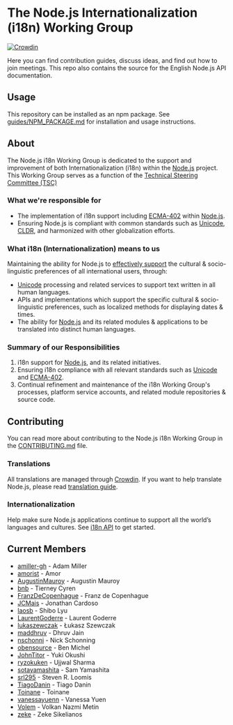 # The Node.js Internationalization (i18n) Working Group

[![Crowdin](https://badges.crowdin.net/nodejs/localized.svg)](https://crowdin.com/project/nodejs)

Here you can find contribution guides, discuss ideas, and find out how to join meetings. This repo also contains the source for the English Node.js API documentation.

## Usage

This repository can be installed as an npm package. See [guides/NPM_PACKAGE.md](guides/NPM_PACKAGE.md) for installation and usage instructions.

## About

The Node.js i18n Working Group is dedicated to the support and improvement of both Internationalization (i18n) within the [Node.js](https://github.com/nodejs/node) project. This Working Group serves as a function of the [Technical Steering Committee (TSC)](https://github.com/nodejs/TSC)

### What we're responsible for

- The implementation of i18n support including [ECMA-402](https://tc39.github.io/ecma402/) within [Node.js](https://github.com/nodejs/node).
- Ensuring Node.js is compliant with common standards such as [Unicode](https://unicode.org/), [CLDR](http://cldr.unicode.org/), and harmonized with other globalization efforts.

### What i18n (Internationalization) means to us

Maintaining the ability for Node.js to [effectively support](https://nodejs.org/api/intl.html#intl_internationalization_support) the cultural & socio-linguistic preferences of all international users, through:

- [Unicode](https://unicode.org) processing and related services to support text written in all human languages.
- APIs and implementations which support the specific cultural & socio-linguistic preferences, such as localized methods for displaying dates & times.
- The ability for [Node.js](https://github.com/nodejs/node) and its related modules & applications to be translated into distinct human languages.

### Summary of our Responsibilities

1. i18n support for [Node.js](https://github.com/nodejs/node), and its related initiatives.
2. Ensuring i18n compliance with all relevant standards such as [Unicode](https://unicode.org) and [ECMA-402](https://github.com/tc39/ecma402).
3. Continual refinement and maintenance of the i18n Working Group's processes, platform service accounts, and related module repositories & source code.


## Contributing

You can read more about contributing to the Node.js i18n Working Group in the [CONTRIBUTING.md](./CONTRIBUTING.md) file.

### Translations

All translations are managed through [Crowdin](https://crowdin.com/project/nodejs). If you want to help translate Node.js, please read [translation guide](https://github.com/nodejs/nodejs.org/blob/main/TRANSLATION.md).

### Internationalization

Help make sure Node.js applications continue to support all the world’s
languages and cultures. See [i18n API](./guides/I18N-API.md) to get started.

## Current Members

- [amiller-gh](https://github.com/amiller-gh) - Adam Miller
- [amorist](https://github.com/amorist) - Amor
- [AugustinMauroy](https://github.com/AugustinMauroy) - Augustin Mauroy
- [bnb](https://github.com/bnb) - Tierney Cyren
- [FranzDeCopenhague](https://github.com/FranzDeCopenhague) - Franz de Copenhague
- [JCMais](https://github.com/JCMais) - Jonathan Cardoso
- [laosb](https://github.com/laosb) - Shibo Lyu
- [LaurentGoderre](https://github.com/LaurentGoderre) - Laurent Goderre
- [lukaszewczak](https://github.com/lukaszewczak) - Łukasz Szewczak
- [maddhruv](https://github.com/maddhruv) - Dhruv Jain
- [nschonni](https://github.com/nschonni) - Nick Schonning
- [obensource](https://github.com/obensource) - Ben Michel
- [JohnTitor](https://github.com/JohnTitor) - Yuki Okushi
- [ryzokuken](https://github.com/ryzokuken) - Ujjwal Sharma
- [sotayamashita](https//github.com/sotayamashita) - Sam Yamashita
- [srl295](https://github.com/srl295) - Steven R. Loomis
- [TiagoDanin](https://github.com/TiagoDanin) - Tiago Danin
- [Toinane](https://github.com/Toinane) - Toinane
- [vanessayuenn](https://github.com/vanessayuenn) - Vanessa Yuen
- [Volem](https://github.com/Volem) - Volkan Nazmi Metin
- [zeke](https://github.com/zeke) - Zeke Sikelianos
